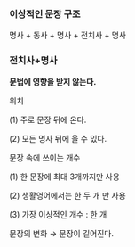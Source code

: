 ### 이상적인 문장 구조

명사 + 동사 + 명사 + 전치사 + 명사

### 전치사+명사  
  
**문법에 영향을 받지 않는다.**

위치 
 
(1) 주로 문장 뒤에 온다.

(2) 모든 명사 뒤에 올 수 있다. 

문장 속에 쓰이는 개수

(1) 한 문장에 최대 3개까지만 사용

(2) 생활영어에서는 한 두 개 만 사용

(3) 가장 이상적인 개수 : 한 개

문장의 변화 → 문장이 길어진다.
